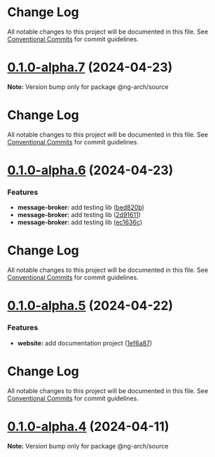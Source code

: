 # Change Log

All notable changes to this project will be documented in this file. See
[Conventional Commits](https://conventionalcommits.org) for commit guidelines.

# [0.1.0-alpha.7](https://github.com/arch-framework/arch-framework/compare/v0.1.0-alpha.6...v0.1.0-alpha.7) (2024-04-23)

**Note:** Version bump only for package @ng-arch/source

# Change Log

All notable changes to this project will be documented in this file. See
[Conventional Commits](https://conventionalcommits.org) for commit guidelines.

# [0.1.0-alpha.6](https://github.com/arch-framework/arch-framework/compare/v0.1.0-alpha.5...v0.1.0-alpha.6) (2024-04-23)

### Features

- **message-broker:** add testing lib
  ([bed820b](https://github.com/arch-framework/arch-framework/commit/bed820bd37b44510fd6ad6d6bd32ecc2a4745368))
- **message-broker:** add testing lib
  ([2d91611](https://github.com/arch-framework/arch-framework/commit/2d9161191e20ae1d3d4f06ea23b8627a6a15b795))
- **message-broker:** add testing lib
  ([ec1636c](https://github.com/arch-framework/arch-framework/commit/ec1636c23d9eadcf9bc909a4158107c401850791))

# Change Log

All notable changes to this project will be documented in this file. See
[Conventional Commits](https://conventionalcommits.org) for commit guidelines.

# [0.1.0-alpha.5](https://github.com/arch-framework/arch-framework/compare/v0.1.0-alpha.4...v0.1.0-alpha.5) (2024-04-22)

### Features

- **website:** add documentation project
  ([1ef6a87](https://github.com/arch-framework/arch-framework/commit/1ef6a87181656e0d34b4d763dd3d9d4ad143bd2a))

# Change Log

All notable changes to this project will be documented in this file. See
[Conventional Commits](https://conventionalcommits.org) for commit guidelines.

# [0.1.0-alpha.4](https://github.com/arch-framework/arch-framework/compare/v0.1.0-alpha.3...v0.1.0-alpha.4) (2024-04-11)

**Note:** Version bump only for package @ng-arch/source
